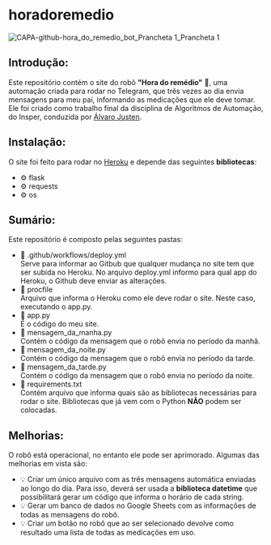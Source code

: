# horadoremedio

![CAPA-github-hora_do_remedio_bot_Prancheta 1_Prancheta 1](https://user-images.githubusercontent.com/89229665/146800221-e998739f-2107-4591-bd6d-240c6ed4bf30.png)

## Introdução:

Este repositório contém o site do robô **"Hora do remédio"** 🤖, uma automação criada para rodar no Telegram, que três vezes ao dia envia mensagens para meu pai, informando as medicações que ele deve tomar. Ele foi criado como trabalho final da disciplina de Algoritmos de Automação, do Insper, conduzida por [Álvaro Justen](https://github.com/turicas). 

## Instalação:

O site foi feito para rodar no [Heroku](https://www.heroku.com/) e depende das seguintes **bibliotecas**:

- ⚙️ flask
- ⚙️ requests
- ⚙️ os

## Sumário:

Este repositório é composto pelas seguintes pastas:

- 📂 .github/workflows/deploy.yml<br>Serve para informar ao Gitbub que qualquer mudança no site tem que ser subida no Heroku. No arquivo deploy.yml informo para qual app do Heroku, o Github deve enviar as alterações. 
- 📂 procfile<br/> Arquivo que informa o Heroku como ele deve rodar o site. Neste caso, executando o app.py. 
- 📂 app.py<br>É o código do meu site. 
- 📂 mensagem_da_manha.py<br>Contém o código da mensagem que o robô envia no período da manhã. 
- 📂 mensagem_da_noite.py<br>Contém o código da mensagem que o robô envia no período da tarde.
- 📂 mensagem_da_tarde.py<br>Contém o código da mensagem que o robô envia no período da noite.
- 📂 requirements.txt<br>Contém arquivo que informa quais são as bibliotecas necessárias para rodar o site. Bibliotecas que já vem com o Python **NÃO** podem ser colocadas. 

## Melhorias:

O robô está operacional, no entanto ele pode ser aprimorado. Algumas das melhorias em vista são:

- 💡 Criar um único arquivo com as três mensagens automática enviadas ao longo do dia. Para isso, deverá ser usada a **biblioteca datetime** que possibilitará gerar um código que informa o horário de cada string. 
- 💡 Gerar um banco de dados no Google Sheets com as informações de todas as mensagens do robô.
- 💡 Criar um botão no robô que ao ser selecionado devolve como resultado uma lista de todas as medicações em uso. 
